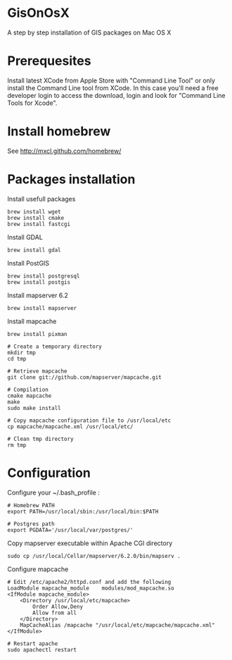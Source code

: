 GisOnOsX
========

A step by step installation of GIS packages on Mac OS X 

Prerequesites
=============

Install latest XCode from Apple Store with "Command Line Tool" or only install the Command Line tool from XCode.
In this case you'll need a free developer login to access the download, login and look for "Command Line Tools for Xcode".


Install homebrew
================

See http://mxcl.github.com/homebrew/


Packages installation
=====================

Install usefull packages

    brew install wget
    brew install cmake
    brew install fastcgi
    
Install GDAL

    brew install gdal
    
Install PostGIS

    brew install postgresql
    brew install postgis
        
Install mapserver 6.2

    brew install mapserver

Install mapcache

    brew install pixman
    
    # Create a temporary directory
    mkdir tmp
    cd tmp
    
    # Retrieve mapcache
    git clone git://github.com/mapserver/mapcache.git
    
    # Compilation
    cmake mapcache
    make
    sudo make install
    
    # Copy mapcache configuration file to /usr/local/etc
    cp mapcache/mapcache.xml /usr/local/etc/
    
    # Clean tmp directory
    rm tmp
    
Configuration
=============

Configure your ~/.bash_profile :

    # Homebrew PATH
    export PATH=/usr/local/sbin:/usr/local/bin:$PATH

    # Postgres path
    export PGDATA='/usr/local/var/postgres/'
    
Copy mapserver executable within Apache CGI directory

    sudo cp /usr/local/Cellar/mapserver/6.2.0/bin/mapserv .
    
Configure mapcache
    
    # Edit /etc/apache2/httpd.conf and add the following
    LoadModule mapcache_module    modules/mod_mapcache.so
    <IfModule mapcache_module>
        <Directory /usr/local/etc/mapcache>
            Order Allow,Deny
            Allow from all
        </Directory>
        MapCacheAlias /mapcache "/usr/local/etc/mapcache/mapcache.xml"
    </IfModule>
    
    # Restart apache
    sudo apachectl restart
    
    


